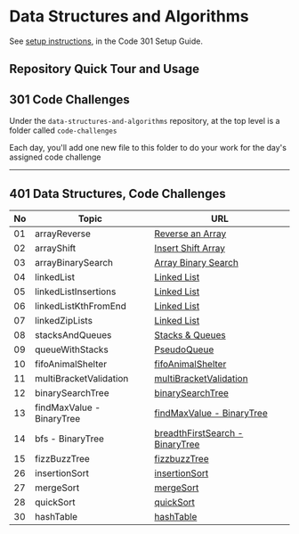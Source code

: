 # Data Structures and Algorithms

See [setup instructions](https://codefellows.github.io/setup-guide/code-301/3-code-challenges), in the Code 301 Setup Guide.

## Repository Quick Tour and Usage

## 301 Code Challenges

Under the `data-structures-and-algorithms` repository, at the top level is a folder called `code-challenges`

Each day, you'll add one new file to this folder to do your work for the day's assigned code challenge

---

## 401 Data Structures, Code Challenges

| No  | Topic                     | URL                                                                  |
| --- | ---                       | -------------------------------------------------------------------- |
| 01  | arrayReverse              | [Reverse an Array](./code-challenges/arrayReverse/README.md)         |
| 02  | arrayShift                | [Insert Shift Array](./code-challenges/arrayShift/README.md)         |
| 03  | arrayBinarySearch         | [Array Binary Search](./code-challenges/arrayBinarySearch/README.md) |
| 04  | linkedList                | [Linked List](./code-challenges/linkedList/README.md)                |
| 05  | linkedListInsertions      | [Linked List](./code-challenges/linkedList/README.md)                |
| 06  | linkedListKthFromEnd      | [Linked List](./code-challenges/linkedList/README.md)                |
| 07  | linkedZipLists            | [Linked List](./code-challenges/linkedList/README.md)                |
| 08  | stacksAndQueues           | [Stacks & Queues](./code-challenges/stacksAndQueues/README.md)       |
| 09  | queueWithStacks           | [PseudoQueue](./code-challenges/queueWithStacks/README.md)           |
| 10  | fifoAnimalShelter         | [fifoAnimalShelter](./code-challenges/fifoAnimalShelter/README.md)   |
| 11  | multiBracketValidation    | [multiBracketValidation](./code-challenges/multiBracketValidation/README.md)   |
| 12  | binarySearchTree          | [binarySearchTree](./code-challenges/tree/README.md)   |
| 13  | findMaxValue - BinaryTree | [findMaxValue - BinaryTree](./code-challenges/tree/README.md)   |
| 14  | bfs - BinaryTree          | [breadthFirstSearch - BinaryTree](./code-challenges/tree/README.md)   |
| 15  | fizzBuzzTree              | [fizzbuzzTree](./code-challenges/fizzBuzzTree/README.md)   |
| 26  | insertionSort             | [insertionSort](./code-challenges/insertionSort/BLOG.md)   |
| 27  | mergeSort                 | [mergeSort](./code-challenges/mergeSort/BLOG.md)   |
| 28  | quickSort                 | [quickSort](./code-challenges/quickSort/BLOG.md)   |
| 30  | hashTable                 | [hashTable](./code-challenges/hashTable/README.md)   |


